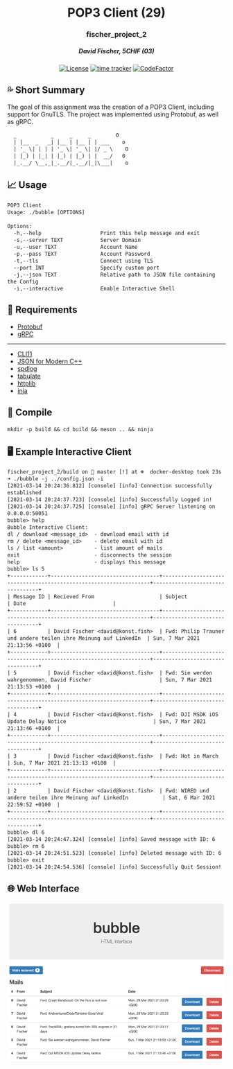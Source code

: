 <div align="center">
    <h1>POP3 Client (29) </h1>
    <h3>fischer_project_2</h3>
    <h5>David Fischer, 5CHIF (03)</h5>
</div>

<div align="center">

[![License](https://img.shields.io/badge/License-Boost%201.0-blue.svg)](https://www.boost.org/LICENSE_1_0.txt)
[![time tracker](https://wakatime.com/badge/github/konstfish/fischer_project_2.svg)](https://wakatime.com/badge/github/konstfish/fischer_project_2)
[![CodeFactor](https://www.codefactor.io/repository/github/konstfish/fischer_project_2/badge?s=c397d4ac5a23901eaf68a5ace37595352a91e3d1)](https://www.codefactor.io/repository/github/konstfish/fischer_project_2)

</div>

## 💦 Short Summary
The goal of this assignment was the creation of a POP3 Client, including support for GnuTLS. The project was implemented using Protobuf, as well as gRPC.

```
  _           _     _     _        0  
  | |__  _   _| |__ | |__ | | ___    o   
  | '_ \| | | | '_ \| '_ \| |/ _ \    O 
  | |_) | |_| | |_) | |_) | |  __/   0  
  |_.__/ \__,_|_.__/|_.__/|_|\___|    o         
```

## 📈 Usage

```
POP3 Client
Usage: ./bubble [OPTIONS]

Options:
  -h,--help                   Print this help message and exit
  -s,--server TEXT            Server Domain
  -u,--user TEXT              Account Name
  -p,--pass TEXT              Account Password
  -t,--tls                    Connect using TLS
  --port INT                  Specify custom port
  -j,--json TEXT              Relative path to JSON file containing the Config
  -i,--interactive            Enable Interactive Shell
```

## 📝 Requirements

* [Protobuf](https://developers.google.com/protocol-buffers)
* [gRPC](https://grpc.io/)

- - -

* [CLI11](https://github.com/CLIUtils/CLI11)
* [JSON for Modern C++](https://github.com/nlohmann/json)
* [spdlog](https://github.com/gabime/spdlog)
* [tabulate](https://github.com/p-ranav/tabulate)
* [httplib](https://github.com/yhirose/cpp-httplib)
* [inja](https://github.com/pantor/inja)

## 🔨 Compile

`mkdir -p build && cd build && meson .. && ninja`

## 🖥️ Example Interactive Client
```
fischer_project_2/build on  master [!] at ☸️  docker-desktop took 23s
➜ ./bubble -j ../config.json -i
[2021-03-14 20:24:36.812] [console] [info] Connection successfully established
[2021-03-14 20:24:37.723] [console] [info] Successfully Logged in!
[2021-03-14 20:24:37.725] [console] [info] gRPC Server listening on 0.0.0.0:50051
bubble> help
Bubble Interactive Client:
dl / download <message_id>  - download email with id
rm / delete <message_id>    - delete email with id
ls / list <amount>          - list amount of mails
exit                        - disconnects the session
help                        - displays this message
bubble> ls 5
+------------+-----------------------------------+------------------------------------------------------------------+---------------------------------+
| Message ID | Recieved From                     | Subject                                                          | Date                            |
+------------+-----------------------------------+------------------------------------------------------------------+---------------------------------+
| 6          | David Fischer <david@konst.fish>  | Fwd: Philip Trauner und andere teilen ihre Meinung auf LinkedIn  | Sun, 7 Mar 2021 21:13:56 +0100  |
+------------+-----------------------------------+------------------------------------------------------------------+---------------------------------+
| 5          | David Fischer <david@konst.fish>  | Fwd: Sie werden wahrgenommen, David Fischer                      | Sun, 7 Mar 2021 21:13:53 +0100  |
+------------+-----------------------------------+------------------------------------------------------------------+---------------------------------+
| 4          | David Fischer <david@konst.fish>  | Fwd: DJI MSDK iOS Update Delay Notice                            | Sun, 7 Mar 2021 21:13:46 +0100  |
+------------+-----------------------------------+------------------------------------------------------------------+---------------------------------+
| 3          | David Fischer <david@konst.fish>  | Fwd: Hot in March                                                | Sun, 7 Mar 2021 21:13:13 +0100  |
+------------+-----------------------------------+------------------------------------------------------------------+---------------------------------+
| 2          | David Fischer <david@konst.fish>  | Fwd: WIRED und andere teilen ihre Meinung auf LinkedIn           | Sat, 6 Mar 2021 22:59:52 +0100  |
+------------+-----------------------------------+------------------------------------------------------------------+---------------------------------+
bubble> dl 6
[2021-03-14 20:24:47.324] [console] [info] Saved message with ID: 6
bubble> rm 6
[2021-03-14 20:24:51.523] [console] [info] Deleted message with ID: 6
bubble> exit
[2021-03-14 20:24:54.536] [console] [info] Successfully Quit Session!
```

## 🌐 Web Interface

![web interface](/doc/images/web_interface.png?raw=true)

